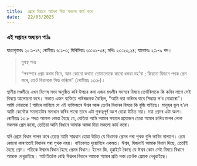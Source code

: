 ```yaml
---
title:  প্ৰেমে বিধানে আদেশ দিয়া সকলো কাৰ্য কৰে
date:   22/03/2025
---
```


### এই সপ্তাহৰ অধ্যয়ন পাঠঃ

যাত্ৰাপুস্তকঃ ২০:১-১৭; ৰোমীয়াঃ ৬:১-৩; যিৰিমিয়াঃ ৩১:৩১-৩৪; মথিঃ ২৩:২৩,২৪; যাকোবঃ ২:১-৯ পদ।

> <p>মুখস্থ পদঃ</p>
> “পৰস্পৰে প্ৰেম কৰাৰ বিনে, আন কোনো কথাত তোমালোকে কাৰো ধৰুৱা নহ’বা ; কিয়নো যিজনে পৰক প্ৰেম কৰে, তেওঁ বিধানকে সিদ্ধ কৰিলে” (ৰোমীয়াঃ ১৩:৮)।

স্থানীয় মণ্ডলীয়ে এখন বিশেষ সভা অনুষ্ঠিত কৰি উপদ্ৰৱ কৰা এজন মণ্ডলীৰ সদস্যৰ বিষয়ে তেওঁবিলাকে কি কৰিব লাগে সেই বিষয়ে আলোচনা কৰে। সভাত এজন ব্যক্তিয়ে পাষ্টৰজনক কৈছিল, “আমি দয়া কৰিবৰ বাবে সিদ্ধান্ত ল’ব নোৱাৰো”। আমি নোৱাৰো ! পাষ্টৰে ভাবিলে যে এই ব্যক্তিজনে ঈশ্বৰ আৰু তেওঁৰ বিধানৰ বিষয়ে কি বুজি পাইছে। মানুহৰ ভুল হ’লে আমি কেনেকৈ সমস্যাটোৰ সমাধান কৰিব পাৰো তাৰে এটা গুৰুত্বপূৰ্ণ অংশ হোৱা উচিত দয়া। দয়া প্ৰেমৰ এটা অংশ। ৰোমীয়াঃ ১৩:৮ পদত আমাক কোৱা হৈছে যে, যেতিয়া আমি আমাৰ সহায়ৰ প্ৰয়োজন হোৱা আমাৰ চাৰিওফালৰ লোক সকলক প্ৰেম কৰো, তেতিয়া আমি বিধানে আমাক আজ্ঞা দিয়া সকলো কাৰ্য কৰো।

যদি প্ৰেমে বিধান পালন কৰে তেন্তে আমি সাৱধান হোৱা উচিত যে বিধানক প্ৰেমৰ পৰা পৃথক বুলি ভাবিব নালাগে। প্ৰেম কোনো কাৰণতেই বিধানৰ পৰা পৃথক নহয়। বাইবেলত দুয়োটাৰে একমত। ঈশ্বৰ, যিজনাই আমাক বিধান দিছে, তেৱেঁই হৈছে প্ৰেম। গতিকে ঈশ্বৰৰ বিধান হৈছে প্ৰেমৰ বিধান। ইলেন জি. হুৱাইটে কৈছে যে ঈশ্বৰ কোন সেই বিষয়ে বিধানে আমাক দেখুৱাইছে। আটাইতকৈ বেছি ঈশ্বৰৰ বিধানে আমাক আমাৰ প্ৰতি থকা তেওঁক প্ৰেমক দেখুৱাইছে।